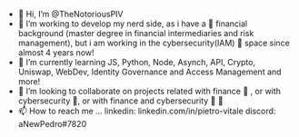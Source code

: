 - 👋 Hi, I’m @TheNotoriousPIV
- 🧗 I’m working to develop my nerd side, as i have a 💱 financial background (master degree in financial intermediaries and risk management), but i am working in the cybersecurity(IAM) 🚀 space since almost 4 years now!
- 🌱 I’m currently learning JS, Python, Node, Asynch, API, Crypto, Uniswap, WebDev, Identity Governance and Access Management and more!
- 💞️ I’m looking to collaborate on projects related with finance 💱 , or with cybersecurity  🚀, or with finance and cybersecurity 💱 🚀
- 📫 How to reach me ... linkedin: linkedin.com/in/pietro-vitale
                          discord: aNewPedro#7820
